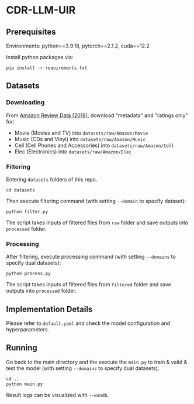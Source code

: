 # CDR-LLM-UIR

## Prerequisites

Environments: python==3.9.18, pytorch==2.1.2, cuda==12.2

Install python packages via:
```
pip install -r requirements.txt
```

## Datasets

### Downloading

From [Amazon Review Data (2018)](https://jmcauley.ucsd.edu/data/amazon_v2/index.html), download "metadata" and "ratings only" for:
- Movie (Movies and TV) into `datasets/raw/Amazon/Movie`
- Music (CDs and Vinyi) into `datasets/raw/Amazon/Music`
- Cell (Cell Phones and Accessories) into `datasets/raw/Amazon/Cell`
- Elec (Electronics) into `datasets/raw/Amazon/Elec`

### Filtering

Entering `datasets` folders of this repo.
```{bash}
cd datasets
```

Then execute filtering command (with setting `--domain` to specify dataset):
```{bash}
python filter.py
```
The script takes inputs of filtered files from `raw` folder and save outputs into `processed` folder.

### Processing

After filtering, execute processing command (with setting `--domains` to specify dual datasets):
```{bash}
python process.py
```
The script takes inputs of filtered files from `filtered` folder and save outputs into `processed` folder.

## Implementation Details

Please refer to `default.yaml` and check the model configuration and hyperparameters.

## Running

Go back to the main directory and the execute the `main.py` to train & valid & test the model (with setting `--domains` to specify dual datasets):
```{bash}
cd ..
python main.py
```

Result logs can be visualized with `--wandb`.